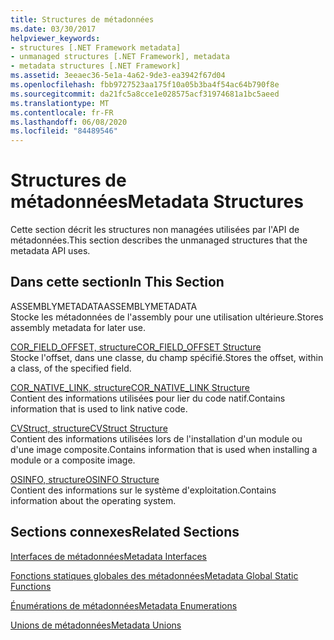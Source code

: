 ```yaml
---
title: Structures de métadonnées
ms.date: 03/30/2017
helpviewer_keywords:
- structures [.NET Framework metadata]
- unmanaged structures [.NET Framework], metadata
- metadata structures [.NET Framework]
ms.assetid: 3eeaec36-5e1a-4a62-9de3-ea3942f67d04
ms.openlocfilehash: fbb9727523aa175f10a05b3ba4f54ac64b790f8e
ms.sourcegitcommit: da21fc5a8cce1e028575acf31974681a1bc5aeed
ms.translationtype: MT
ms.contentlocale: fr-FR
ms.lasthandoff: 06/08/2020
ms.locfileid: "84489546"
---
```

# <a name="metadata-structures"></a><span data-ttu-id="f4ef6-102">Structures de métadonnées</span><span class="sxs-lookup"><span data-stu-id="f4ef6-102">Metadata Structures</span></span>
<span data-ttu-id="f4ef6-103">Cette section décrit les structures non managées utilisées par l'API de métadonnées.</span><span class="sxs-lookup"><span data-stu-id="f4ef6-103">This section describes the unmanaged structures that the metadata API uses.</span></span>  
  
## <a name="in-this-section"></a><span data-ttu-id="f4ef6-104">Dans cette section</span><span class="sxs-lookup"><span data-stu-id="f4ef6-104">In This Section</span></span>  
 <span data-ttu-id="f4ef6-105">ASSEMBLYMETADATA</span><span class="sxs-lookup"><span data-stu-id="f4ef6-105">ASSEMBLYMETADATA</span></span>  
 <span data-ttu-id="f4ef6-106">Stocke les métadonnées de l'assembly pour une utilisation ultérieure.</span><span class="sxs-lookup"><span data-stu-id="f4ef6-106">Stores assembly metadata for later use.</span></span>  
  
 [<span data-ttu-id="f4ef6-107">COR_FIELD_OFFSET, structure</span><span class="sxs-lookup"><span data-stu-id="f4ef6-107">COR_FIELD_OFFSET Structure</span></span>](cor-field-offset-structure.md)  
 <span data-ttu-id="f4ef6-108">Stocke l'offset, dans une classe, du champ spécifié.</span><span class="sxs-lookup"><span data-stu-id="f4ef6-108">Stores the offset, within a class, of the specified field.</span></span>  
  
 [<span data-ttu-id="f4ef6-109">COR_NATIVE_LINK, structure</span><span class="sxs-lookup"><span data-stu-id="f4ef6-109">COR_NATIVE_LINK Structure</span></span>](cor-native-link-structure.md)  
 <span data-ttu-id="f4ef6-110">Contient des informations utilisées pour lier du code natif.</span><span class="sxs-lookup"><span data-stu-id="f4ef6-110">Contains information that is used to link native code.</span></span>  
  
 [<span data-ttu-id="f4ef6-111">CVStruct, structure</span><span class="sxs-lookup"><span data-stu-id="f4ef6-111">CVStruct Structure</span></span>](cvstruct-structure.md)  
 <span data-ttu-id="f4ef6-112">Contient des informations utilisées lors de l'installation d'un module ou d'une image composite.</span><span class="sxs-lookup"><span data-stu-id="f4ef6-112">Contains information that is used when installing a module or a composite image.</span></span>  
  
 [<span data-ttu-id="f4ef6-113">OSINFO, structure</span><span class="sxs-lookup"><span data-stu-id="f4ef6-113">OSINFO Structure</span></span>](osinfo-structure.md)  
 <span data-ttu-id="f4ef6-114">Contient des informations sur le système d'exploitation.</span><span class="sxs-lookup"><span data-stu-id="f4ef6-114">Contains information about the operating system.</span></span>  
  
## <a name="related-sections"></a><span data-ttu-id="f4ef6-115">Sections connexes</span><span class="sxs-lookup"><span data-stu-id="f4ef6-115">Related Sections</span></span>  
 [<span data-ttu-id="f4ef6-116">Interfaces de métadonnées</span><span class="sxs-lookup"><span data-stu-id="f4ef6-116">Metadata Interfaces</span></span>](metadata-interfaces.md)  
  
 [<span data-ttu-id="f4ef6-117">Fonctions statiques globales des métadonnées</span><span class="sxs-lookup"><span data-stu-id="f4ef6-117">Metadata Global Static Functions</span></span>](metadata-global-static-functions.md)  
  
 [<span data-ttu-id="f4ef6-118">Énumérations de métadonnées</span><span class="sxs-lookup"><span data-stu-id="f4ef6-118">Metadata Enumerations</span></span>](metadata-enumerations.md)  
  
 [<span data-ttu-id="f4ef6-119">Unions de métadonnées</span><span class="sxs-lookup"><span data-stu-id="f4ef6-119">Metadata Unions</span></span>](metadata-unions.md)
